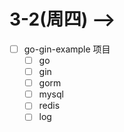# 3-2(周四) -->

- [ ] go-gin-example 项目
  - [ ] go
  - [ ] gin
  - [ ] gorm
  - [ ] mysql
  - [ ] redis
  - [ ] log
